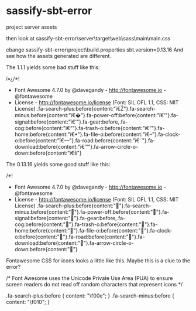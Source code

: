 # sassify-sbt-error
project server
assets

then look at
sassify-sbt-error\server\target\web\sass\main\main.css

cbange 
sassify-sbt-error\project\build.properties
sbt.version=0.13.16
And see how the assets generated are different.


The 1.1.1 yields some bad stuff like this:

ï»¿/*!
 *  Font Awesome 4.7.0 by @davegandy - http://fontawesome.io - @fontawesome
 *  License - http://fontawesome.io/license (Font: SIL OFL 1.1, CSS: MIT License)
 .fa-search-plus:before{content:"ï€Ž"}.fa-search-minus:before{content:"ï€�"}.fa-power-off:before{content:"ï€‘"}.fa-signal:before{content:"ï€’"}.fa-gear:before,.fa-cog:before{content:"ï€“"}.fa-trash-o:before{content:"ï€”"}.fa-home:before{content:"ï€•"}.fa-file-o:before{content:"ï€–"}.fa-clock-o:before{content:"ï€—"}.fa-road:before{content:"ï€˜"}.fa-download:before{content:"ï€™"}.fa-arrow-circle-o-down:before{content:"ï€š"}
 
 The 0.13.16 yields some good stuff like this:
 
 /*!
  *  Font Awesome 4.7.0 by @davegandy - http://fontawesome.io - @fontawesome
  *  License - http://fontawesome.io/license (Font: SIL OFL 1.1, CSS: MIT License)
  .fa-search-plus:before{content:""}.fa-search-minus:before{content:""}.fa-power-off:before{content:""}.fa-signal:before{content:""}.fa-gear:before,.fa-cog:before{content:""}.fa-trash-o:before{content:""}.fa-home:before{content:""}.fa-file-o:before{content:""}.fa-clock-o:before{content:""}.fa-road:before{content:""}.fa-download:before{content:""}.fa-arrow-circle-o-down:before{content:""}
  
  
Fontawesome CSS for icons looks a little like this. Maybe this is a clue to the error?

/* Font Awesome uses the Unicode Private Use Area (PUA) to ensure screen
   readers do not read off random characters that represent icons */
   
.fa-search-plus:before {
  content: "\f00e";
}
.fa-search-minus:before {
  content: "\f010";
}